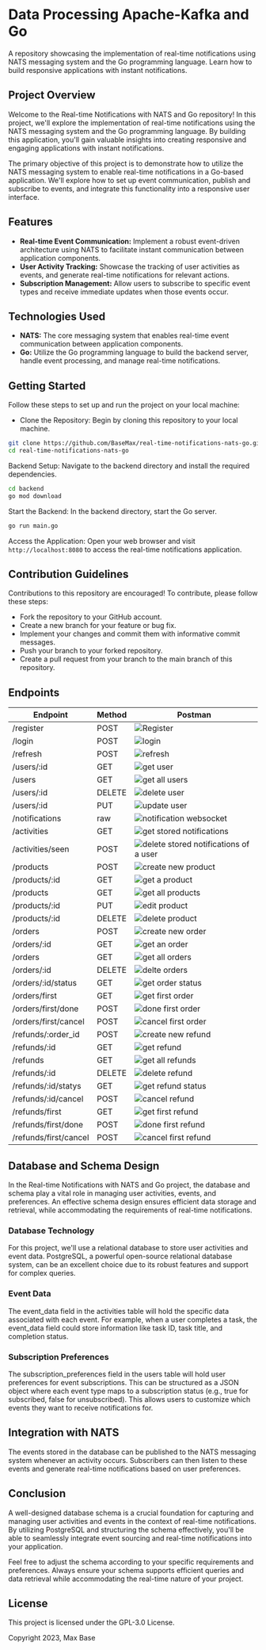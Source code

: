 # Data Processing Apache-Kafka and Go

A repository showcasing the implementation of real-time notifications using NATS messaging system and the Go programming language. Learn how to build responsive applications with instant notifications.

## Project Overview

Welcome to the Real-time Notifications with NATS and Go repository! In this project, we'll explore the implementation of real-time notifications using the NATS messaging system and the Go programming language. By building this application, you'll gain valuable insights into creating responsive and engaging applications with instant notifications.

The primary objective of this project is to demonstrate how to utilize the NATS messaging system to enable real-time notifications in a Go-based application. We'll explore how to set up event communication, publish and subscribe to events, and integrate this functionality into a responsive user interface.

## Features

- **Real-time Event Communication:** Implement a robust event-driven architecture using NATS to facilitate instant communication between application components.
- **User Activity Tracking:** Showcase the tracking of user activities as events, and generate real-time notifications for relevant actions.
- **Subscription Management:** Allow users to subscribe to specific event types and receive immediate updates when those events occur.

## Technologies Used

- **NATS:** The core messaging system that enables real-time event communication between application components.
- **Go:** Utilize the Go programming language to build the backend server, handle event processing, and manage real-time notifications.

## Getting Started

Follow these steps to set up and run the project on your local machine:

- Clone the Repository: Begin by cloning this repository to your local machine.

```bash
git clone https://github.com/BaseMax/real-time-notifications-nats-go.git
cd real-time-notifications-nats-go
```

Backend Setup: Navigate to the backend directory and install the required dependencies.

```bash
cd backend
go mod download
```

Start the Backend: In the backend directory, start the Go server.

```bash
go run main.go
```

Access the Application: Open your web browser and visit `http://localhost:8080` to access the real-time notifications application.

## Contribution Guidelines

Contributions to this repository are encouraged! To contribute, please follow these steps:

- Fork the repository to your GitHub account.
- Create a new branch for your feature or bug fix.
- Implement your changes and commit them with informative commit messages.
- Push your branch to your forked repository.
- Create a pull request from your branch to the main branch of this repository.

## Endpoints

| Endpoint | Method | Postman |
| --- | ---- | ---- |
| /register | POST | ![Register](./screenshots/register.png) |
| /login | POST | ![login](./screenshots/login.png) |
| /refresh | POST | ![refresh](./screenshots/refresh.png) |
| /users/:id | GET | ![get user](./screenshots/get_user.png) |
| /users | GET | ![get all users](./screenshots/get_all_users.png) |
| /users/:id | DELETE | ![delete user](./screenshots/delete_user.png) |
| /users/:id | PUT | ![update user](./screenshots/update_user.png) |
| /notifications | raw | ![notification websocket](./screenshots/websocket_notifications.png) |
| /activities | GET | ![get stored notifications](./screenshots/get_all_activities.png) |
| /activities/seen | POST | ![delete stored notifications of a user](./screenshots/seen_notifications.png) |
| /products | POST | ![create new product](./screenshots/add_product.png) |
| /products/:id | GET | ![get a product](./screenshots/get_a_product.png) |
| /products | GET | ![get all products](./screenshots/get_all_products.png) |
| /products/:id | PUT | ![edit product](./screenshots/update_product.png) |
| /products/:id | DELETE | ![delete product](./screenshots/delete_product.png) |
| /orders | POST | ![create new order](./screenshots/add_order.png) |
| /orders/:id | GET | ![get an order](./screenshots/get_order.png) |
| /orders | GET | ![get all orders](./screenshots/get_all_orders.png) |
| /orders/:id | DELETE | ![delte orders](./screenshots/delete_order.png) |
| /orders/:id/status | GET | ![get order status](./screenshots/get_order_status.png) |
| /orders/first | GET | ![get first order](./screenshots/browse_first_order.png) |
| /orders/first/done | POST | ![done first order](./screenshots/complete_first_order.png) |
| /orders/first/cancel | POST | ![cancel first order](./screenshots/cancel_first_order.png) |
| /refunds/:order_id | POST | ![create new refund](./screenshots/add_refund.png) |
| /refunds/:id | GET | ![get refund](./screenshots/get_refund.png) |
| /refunds | GET | ![get all refunds](./screenshots/get_all_refunds.png) |
| /refunds/:id | DELETE | ![delete refund](./screenshots/delete_refund.png) |
| /refunds/:id/statys | GET | ![get refund status](./screenshots/get_refund_status.png) |
| /refunds/:id/cancel | POST | ![cancel refund](./screenshots/cancel_refund.png) |
| /refunds/first | GET | ![get first refund](./screenshots/browse_first_refund.png) |
| /refunds/first/done | POST | ![done first refund](./screenshots/doen_first_refund.png) |
| /refunds/first/cancel | POST | ![cancel first refund](./screenshots/cancel_first_refund.png) |


## Database and Schema Design

In the Real-time Notifications with NATS and Go project, the database and schema play a vital role in managing user activities, events, and preferences. An effective schema design ensures efficient data storage and retrieval, while accommodating the requirements of real-time notifications.

### Database Technology

For this project, we'll use a relational database to store user activities and event data. PostgreSQL, a powerful open-source relational database system, can be an excellent choice due to its robust features and support for complex queries.

### Event Data

The event_data field in the activities table will hold the specific data associated with each event. For example, when a user completes a task, the event_data field could store information like task ID, task title, and completion status.

### Subscription Preferences

The subscription_preferences field in the users table will hold user preferences for event subscriptions. This can be structured as a JSON object where each event type maps to a subscription status (e.g., true for subscribed, false for unsubscribed). This allows users to customize which events they want to receive notifications for.

## Integration with NATS

The events stored in the database can be published to the NATS messaging system whenever an activity occurs. Subscribers can then listen to these events and generate real-time notifications based on user preferences.

## Conclusion

A well-designed database schema is a crucial foundation for capturing and managing user activities and events in the context of real-time notifications. By utilizing PostgreSQL and structuring the schema effectively, you'll be able to seamlessly integrate event sourcing and real-time notifications into your application.

Feel free to adjust the schema according to your specific requirements and preferences. Always ensure your schema supports efficient queries and data retrieval while accommodating the real-time nature of your project.

## License

This project is licensed under the GPL-3.0 License.

Copyright 2023, Max Base
